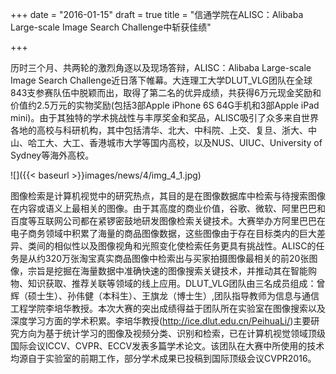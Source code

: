 +++
date = "2016-01-15"
draft = true
title = "信通学院在ALISC：Alibaba Large-scale Image Search Challenge中斩获佳绩"

+++

历时三个月、共两轮的激烈角逐以及现场答辩，ALISC：Alibaba Large-scale Image Search Challenge近日落下帷幕。大连理工大学DLUT_VLG团队在全球843支参赛队伍中脱颖而出，取得了第二名的优异成绩，共获得6万元现金奖励和价值约2.5万元的实物奖励(包括3部Apple iPhone 6S 64G手机和3部Apple iPad mini)。由于其独特的学术挑战性与丰厚奖金和奖品，ALISC吸引了众多来自世界各地的高校与科研机构，其中包括清华、北大、中科院、上交、复旦、浙大、中山、哈工大、大工、香港城市大学等国内高校，以及NUS、UIUC、University of Sydney等海外高校。

![]({{< baseurl >}}images/news/4/img_4_1.jpg)

图像检索是计算机视觉中的研究热点，其目的是在图像数据库中检索与待搜索图像在内容或语义上最相关的图像。由于其高度的商业价值，谷歌、微软、阿里巴巴和百度等互联网公司都在紧锣密鼓地研发图像检索关键技术。大赛举办方阿里巴巴在电子商务领域中积累了海量的商品图像数据，这些图像由于存在目标类内的巨大差异、类间的相似性以及图像视角和光照变化使检索任务更具有挑战性。ALISC的任务是从约320万张淘宝真实商品图像中检索出与买家拍摄图像最相关的前20张图像，宗旨是挖掘在海量数据中准确快速的图像搜索关键技术，并推动其在智能购物、知识获取、推荐关联等领域的线上应用。DLUT_VLG团队由三名成员组成：曾辉（硕士生）、孙伟健（本科生）、王旗龙（博士生）,团队指导教师为信息与通信工程学院李培华教授。本次大赛的突出成绩得益于团队所在实验室在图像搜索以及深度学习方面的学术积累。李培华教授(http://ice.dlut.edu.cn/PeihuaLi/)主要研究方向为基于统计学习的图像及视频分类、识别和检索，已在计算机视觉领域顶级国际会议ICCV、CVPR、ECCV发表多篇学术论文。该团队在大赛中所使用的技术均源自于实验室的前期工作，部分学术成果已投稿到国际顶级会议CVPR2016。
